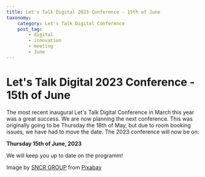```yaml
---
title: Let's Talk Digital 2023 Conference - 15th of June
taxonomy:
    category: Let's Talk Digital Conference
    post_tag:
        - digital
        - innovation
        - meeting
        - June
---
```


# Let's Talk Digital 2023 Conference - 15th of June

The most recent inaugural Let's Talk Digital Conference in March this year was a great success. We are now planning the next conference. This was originally going to be Thursday the 18th of May, but due to room booking issues, we have had to move the date. The 2023 conference will now be on:

<strong>Thursday 15th of June, 2023</strong>

We will keep you up to date on the programm!

Image by <a href="https://pixabay.com/users/sncr_group-4076118/?utm_source=link-attribution&amp;utm_medium=referral&amp;utm_campaign=image&amp;utm_content=3518465">SNCR GROUP</a> from <a href="https://pixabay.com//?utm_source=link-attribution&amp;utm_medium=referral&amp;utm_campaign=image&amp;utm_content=3518465">Pixabay</a>